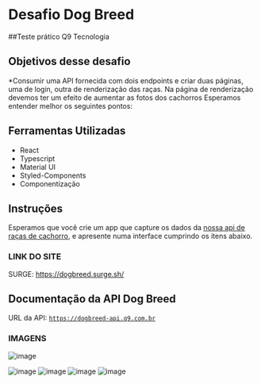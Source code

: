# Desafio Dog Breed
##Teste prático Q9 Tecnologia

## Objetivos desse desafio

*Consumir uma API fornecida com dois endpoints e criar duas páginas, uma de login, outra de renderização das raças. Na página de renderização devemos ter um efeito de aumentar as fotos dos cachorros
Esperamos entender melhor os seguintes pontos:

## Ferramentas Utilizadas

* React
* Typescript
* Material UI
* Styled-Components
* Componentização

## Instruções

Esperamos que você crie um app que capture os dados da [nossa api de raças de cachorro](https://dogbreed-api.q9.com.br), e apresente numa interface cumprindo os itens abaixo.

### LINK DO SITE
SURGE: https://dogbreed.surge.sh/

## Documentação da API Dog Breed

URL da API: [`https://dogbreed-api.q9.com.br`](https://dogbreed-api.q9.com.br)

### IMAGENS
![image](https://user-images.githubusercontent.com/99276733/184728283-204cba62-32c4-48bf-a536-462b0e5c029a.png)

![image](https://user-images.githubusercontent.com/99276733/184732514-d0674b54-4e17-41bc-a6c8-329e288b8330.png)
![image](https://user-images.githubusercontent.com/99276733/184732696-291f08c8-2e50-4f32-af95-7883465719c1.png)
![image](https://user-images.githubusercontent.com/99276733/184732885-42042b25-cf89-4260-87a7-a80ffa8c524e.png)
![image](https://user-images.githubusercontent.com/99276733/184734427-f947fa4c-87ec-4e27-b8c6-7de2407a5d6e.png)



